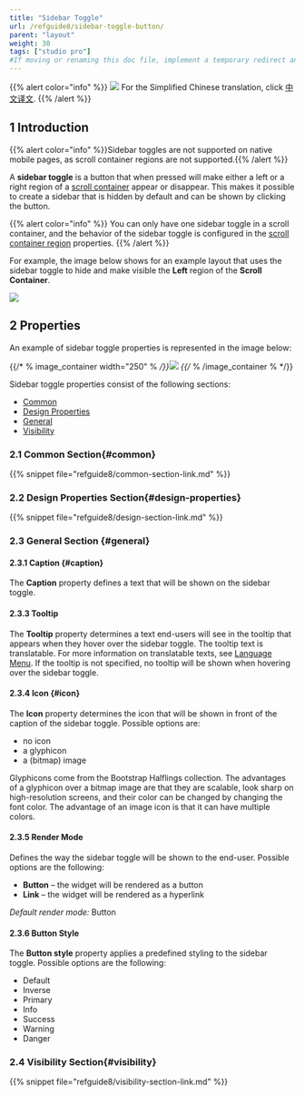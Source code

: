 ```yaml
---
title: "Sidebar Toggle"
url: /refguide8/sidebar-toggle-button/
parent: "layout"
weight: 30
tags: ["studio pro"]
#If moving or renaming this doc file, implement a temporary redirect and let the respective team know they should update the URL in the product. See Mapping to Products for more details.
---
```


{{% alert color="info" %}}
<img src="/attachments/china.png" style="display: inline-block; margin: 0" /> For the Simplified Chinese translation, click [中文译文](https://cdn.mendix.tencent-cloud.com/documentation/refguide8/sidebar-toggle-button.pdf).
{{% /alert %}}

## 1 Introduction

{{% alert color="info" %}}Sidebar toggles are not supported on native mobile pages, as scroll container regions are not supported.{{% /alert %}}

A **sidebar toggle** is a button that when pressed will make either a left or a right region of a [scroll container](/refguide8/scroll-container/) appear or disappear. This makes it possible to create a sidebar that is hidden by default and can be shown by clicking the button.

{{% alert color="info" %}}
You can only have one sidebar toggle in a scroll container, and the behavior of the sidebar toggle is configured in the [scroll container region](/refguide8/scroll-container/#region) properties.
{{% /alert %}}

For example, the image below shows for an example layout that uses the sidebar toggle to hide and make visible the **Left** region of the **Scroll Container**. 

![](/attachments/refguide8/modeling/pages/page-resources/layout/sidebar-toggle-button/sidebar-toggle-button.png)

## 2 Properties

An example of sidebar toggle properties is represented in the image below:

{{/* % image_container width="250" % */}}![](/attachments/refguide8/modeling/pages/page-resources/layout/sidebar-toggle-button/sidebar-toggle-properties.png)
{{/* % /image_container % */}}

Sidebar toggle properties consist of the following sections:

* [Common](#common)
* [Design Properties](#design-properties)
* [General](#general)
* [Visibility](#visibility)

### 2.1 Common Section{#common}

{{% snippet file="refguide8/common-section-link.md" %}}

### 2.2 Design Properties Section{#design-properties}

{{% snippet file="refguide8/design-section-link.md" %}}

### 2.3 General Section {#general}

#### 2.3.1 Caption {#caption}

The **Caption** property defines a text that will be shown on the sidebar toggle.

#### 2.3.3 Tooltip

The **Tooltip** property determines a text end-users will see in the tooltip that appears when they hover over the sidebar toggle. The tooltip text is translatable. For more information on translatable texts, see [Language Menu](/refguide8/translatable-texts/). If the tooltip is not specified, no tooltip will be shown when hovering over the sidebar toggle.

#### 2.3.4 Icon {#icon}

The **Icon** property determines the icon that will be shown in front of the caption of the sidebar toggle. Possible options are: 

* no icon
* a glyphicon 
* a (bitmap) image

Glyphicons come from the Bootstrap Halflings collection. The advantages of a glyphicon over a bitmap image are that they are scalable, look sharp on high-resolution screens, and their color can be changed by changing the font color. The advantage of an image icon is that it can have multiple colors.

#### 2.3.5 Render Mode

Defines the way the sidebar toggle will be shown to the end-user. Possible options are the following:

* **Button** – the widget will be rendered as a button
* **Link** – the widget will be rendered as a hyperlink

*Default render mode:* Button

#### 2.3.6 Button Style

The **Button style** property applies a predefined styling to the sidebar toggle. Possible options are the following:

* Default
* Inverse
* Primary
* Info
* Success
* Warning
* Danger

### 2.4 Visibility Section{#visibility}

{{% snippet file="refguide8/visibility-section-link.md" %}}
